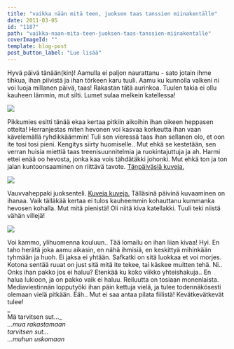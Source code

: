```yaml
---
title: "vaikka nään mitä teen, juoksen taas tanssien miinakentälle"
date: 2011-03-05
id: "1187"
path: "vaikka-naan-mita-teen-juoksen-taas-tanssien-miinakentalle"
coverImageId: ""
template: blog-post
post_button_label: "Lue lisää"
---
```


Hyvä päivä tänään(kin)! Aamulla ei paljon naurattanu - sato jotain ihme tihkua, ihan pilvistä ja ihan törkeen karu tuuli. Aamu ku kunnolla valkeni ni voi luoja millanen päivä, taas! Rakastan tätä aurinkoa. Tuulen takia ei ollu kauheen lämmin, mut silti. Lumet sulaa melkein katellessa!

[![](/images/nimet%25C3%25B6n10.jpg)](https://lh6.googleusercontent.com/-OKIv3sCZ2CM/TXJMP3cQNcI/AAAAAAAAACk/xM3rrIPdBco/s1600/nimet%25C3%25B6n10.jpg)

Pikkumies esitti tänää ekaa kertaa pitkiin aikoihin ihan oikeen heppasen otteita! Herranjestas miten hevonen voi kasvaa korkeutta ihan vaan kävelemällä ryhdikkäämmin! Tuli sen vieressä taas ihan sellanen olo, et oon ite tosi tosi pieni. Kengitys siirty huomiselle.. Mut ehkä se kestetään, sen verran huisia miettiä taas treenisuunnitelmia ja ruokintajuttuja ja ah. Harmi ettei enää oo hevosta, jonka kaa vois tähdätäkki johonki. Mut ehkä ton ja ton jalan kuntoonsaaminen on riittävä tavote. [Tänpäiväsiä kuveja.](http://www.maisaw.otukset.fi/kuvat/2011/Tallit+ja+hevoset/Dedicated+Kemp/5.3.2011/)

[![](/images/nimet%25C3%25B6n11.jpg)](https://lh3.googleusercontent.com/-3YzQeSji8O0/TXJMQ08J6DI/AAAAAAAAACo/OxpEp1gXZlU/s1600/nimet%25C3%25B6n11.jpg)

Vauvvaheppaki juoksenteli. [Kuveja kuveja.](http://www.maisaw.otukset.fi/kuvat/2011/Tallit+ja+hevoset/Anniinan+talli/5.3.2011/) Tälläsinä päivinä kuvaaminen on ihanaa. Vaik tälläkää kertaa ei tulos kauheemmin kohauttanu kummanka hevosen kohalla. Mut mitä pienistä! Oli niitä kiva katellakki. Tuuli teki niistä vähän villejä!

[![](/images/IMG_2813.jpg)](https://lh5.googleusercontent.com/-3obKYiUHmic/TXJWm0d7Q_I/AAAAAAAAACw/Xub5Hr3ovmk/s1600/IMG_2813.jpg)

Voi kammo, ylihuomenna kouluun.. Tää lomailu on ihan liian kivaa! Hyi. En taho herätä joka aamu aikasin, en nähä ihmisiä, en keskittyä mihinkään tyhmään ja huoh. Ei jaksa ei yhtään. Safkatki on sitä luokkaa et voi morjes. Kotona sentää ruuat on just sitä mitä ite tekee, tai käskee muitten tehä. Ni.. Onks ihan pakko jos ei haluu? Etenkää ku koko viikko yhteishakuja.. En halua lukioon, ja on pakko vaik ei haluu. Reiluutta on tosiaan monenlaista. Mediaviestinnän lopputyöki ihan päin kettuja vielä, ja tulee todennäkösesti olemaan vielä pitkään. Eäh.. Mut ei saa antaa pilata fiilistä! Kevätkevätkevät tulee!  
_  
Mä tarvitsen sut..._  
_...mua rakastamaan_  
_tarvitsen sut..._  
_...muhun uskomaan_

